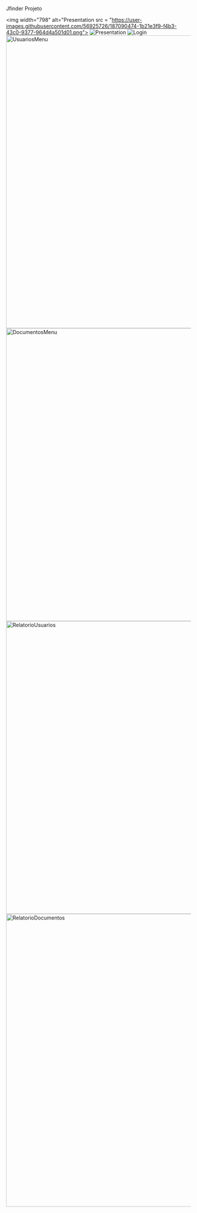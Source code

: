 Jfinder Projeto

<img width="798" alt="Presentation src = "https://user-images.githubusercontent.com/56925726/187090474-1b21e3f9-f4b3-43c0-9377-964d4a501d01.png">
![Presentation](https://user-images.githubusercontent.com/56925726/187090474-1b21e3f9-f4b3-43c0-9377-964d4a501d01.png)
![Login](https://user-images.githubusercontent.com/56925726/187089820-0b3bf027-6283-4ed8-867d-403dc20636b2.png)
<img width="798" alt="UsuariosMenu" src="https://user-images.githubusercontent.com/56925726/187090133-09319968-a856-4c33-8d9a-dfb36955717b.png">
<img width="798" alt="DocumentosMenu" src="https://user-images.githubusercontent.com/56925726/187090143-eec2a684-0ddc-48d7-8576-f4334956b851.png">
<img width="798" alt="RelatorioUsuarios" src="https://user-images.githubusercontent.com/56925726/187090176-5f153c49-92f3-4880-9651-bb7d48f07d49.png">
<img width="798" alt="RelatorioDocumentos" src="https://user-images.githubusercontent.com/56925726/187090075-8ef7178a-d9a5-4219-b231-b721fc705e76.png">






